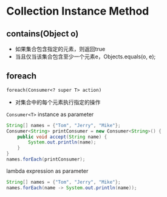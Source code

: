 # Collection Instance Method


## contains(Object o)

- 如果集合包含指定的元素，则返回true
- 当且仅当该集合包含至少一个元素e，Objects.equals(o, e);

## foreach

`foreach(Consumer<? super T> action)`

- 对集合中的每个元素执行指定的操作

`Consumer<T>` instance as parameter

```java
String[] names = {"Tom", "Jerry", "Mike"};
Consumer<String> printConsumer = new Consumer<String>() {
    public void accept(String name) {
        System.out.println(name);
    }
}
names.forEach(printConsumer);
```

lambda expression as parameter

```java
String[] names = {"Tom", "Jerry", "Mike"};
names.forEach(name -> System.out.println(name));
```
